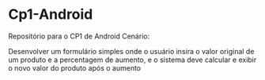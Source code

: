 # Cp1-Android
Repositório para o CP1 de Android
Cenário:

  Desenvolver um formulário simples onde o usuário insira o valor original de um
  produto e a percentagem de aumento, e o sistema deve calcular e exibir o novo valor do
  produto após o aumento
